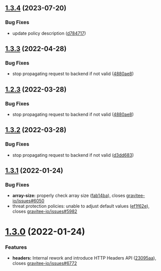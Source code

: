 ## [1.3.4](https://github.com/gravitee-io/gravitee-policy-json-threat-protection/compare/1.3.3...1.3.4) (2023-07-20)


### Bug Fixes

* update policy description ([d784717](https://github.com/gravitee-io/gravitee-policy-json-threat-protection/commit/d78471710e1a8412df2d013868b3396347caf482))

## [1.3.3](https://github.com/gravitee-io/gravitee-policy-json-threat-protection/compare/1.3.2...1.3.3) (2022-04-28)


### Bug Fixes

* stop propagating request to backend if not valid ([4880ae8](https://github.com/gravitee-io/gravitee-policy-json-threat-protection/commit/4880ae861d97d5e4dab46d43944c800e917f3132))

## [1.2.3](https://github.com/gravitee-io/gravitee-policy-json-threat-protection/compare/1.2.2...1.2.3) (2022-03-28)


### Bug Fixes

* stop propagating request to backend if not valid ([4880ae8](https://github.com/gravitee-io/gravitee-policy-json-threat-protection/commit/4880ae861d97d5e4dab46d43944c800e917f3132))

## [1.3.2](https://github.com/gravitee-io/gravitee-policy-json-threat-protection/compare/1.3.1...1.3.2) (2022-03-28)


### Bug Fixes

* stop propagating request to backend if not valid ([d3dd683](https://github.com/gravitee-io/gravitee-policy-json-threat-protection/commit/d3dd683e016e44200e332c68829e1b5dc80f767a))

## [1.3.1](https://github.com/gravitee-io/gravitee-policy-json-threat-protection/compare/1.3.0...1.3.1) (2022-01-24)


### Bug Fixes

* **array-size:** properly check array size ([fab14ba](https://github.com/gravitee-io/gravitee-policy-json-threat-protection/commit/fab14ba776cf4077d38afdfaeaa53f51dcf6ee19)), closes [gravitee-io/issues#6050](https://github.com/gravitee-io/issues/issues/6050)
* threat protection policies: unable to adjust default values ([ef1f62e](https://github.com/gravitee-io/gravitee-policy-json-threat-protection/commit/ef1f62e65ccbeca3ccd6ed9a9489afbaca1dedb6)), closes [gravitee-io/issues#5982](https://github.com/gravitee-io/issues/issues/5982)

# [1.3.0](https://github.com/gravitee-io/gravitee-policy-json-threat-protection/compare/1.2.0...1.3.0) (2022-01-24)


### Features

* **headers:** Internal rework and introduce HTTP Headers API ([23095aa](https://github.com/gravitee-io/gravitee-policy-json-threat-protection/commit/23095aab51973e1ad56b9491878ed3a5c2947703)), closes [gravitee-io/issues#6772](https://github.com/gravitee-io/issues/issues/6772)
